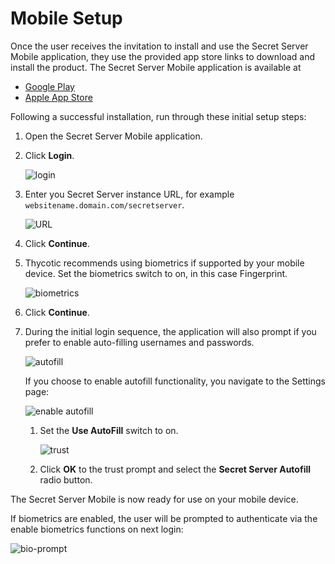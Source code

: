 [title]: # (Mobile Setup)
[tags]: # (mobile)
[priority]: # (3)
# Mobile Setup

Once the user receives the invitation to install and use the Secret Server Mobile application, they use the provided app store links to download and install the product. The Secret Server Mobile application is available at

* [Google Play](TODO)
* [Apple App Store](TODO)

Following a successful installation, run through these initial setup steps:

1. Open the Secret Server Mobile application.
1. Click __Login__.

   ![login](images/init-1.png "Initial Login screen")
1. Enter you Secret Server instance URL, for example `websitename.domain.com/secretserver`.

   ![URL](images/init-2.png "Enter URL prompt for initial setup")
1. Click __Continue__.
1. Thycotic recommends using biometrics if supported by your mobile device. Set the biometrics switch to on, in this case Fingerprint.

   ![biometrics](images/init-3.png "Enable biometrics on your device")
1. Click __Continue__.
1. During the initial login sequence, the application will also prompt if you prefer to enable auto-filling usernames and passwords.

   ![autofill](images/init-4.png "Enable autofill functionality prompt on initial login")

   If you choose to enable autofill functionality, you navigate to the Settings page:

   ![enable autofill](images/init-5.png "Settings page: Use AutoFill")

   1. Set the __Use AutoFill__ switch to on.

      ![trust](images/init-6.png "Prompt about trusting the Secret Server Mobile app")
   1. Click __OK__ to the trust prompt and select the __Secret Server Autofill__ radio button.

The Secret Server Mobile is now ready for use on your mobile device.

If biometrics are enabled, the user will be prompted to authenticate via the enable biometrics functions on next login:

![bio-prompt](images/bio-prompt.png "Authentication prompt via biometrics on login")
